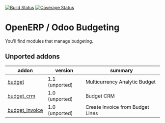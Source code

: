[![Build Status](https://travis-ci.org/OCA/account-budgeting.svg?branch=master)](https://travis-ci.org/OCA/account-budgeting)
[![Coverage Status](https://coveralls.io/repos/OCA/account-budgeting/badge.png?branch=master)](https://coveralls.io/r/OCA/account-budgeting?branch=master)

OpenERP / Odoo Budgeting
========================

You'll find modules that manage budgeting.

[//]: # (addons)

Unported addons
---------------
addon | version | summary
--- | --- | ---
[budget](budget/) | 1.1 (unported) | Multicurrency Analytic Budget
[budget_crm](budget_crm/) | 1.0 (unported) | Budget CRM
[budget_invoice](budget_invoice/) | 1.0 (unported) | Create Invoice from Budget Lines

[//]: # (end addons)
